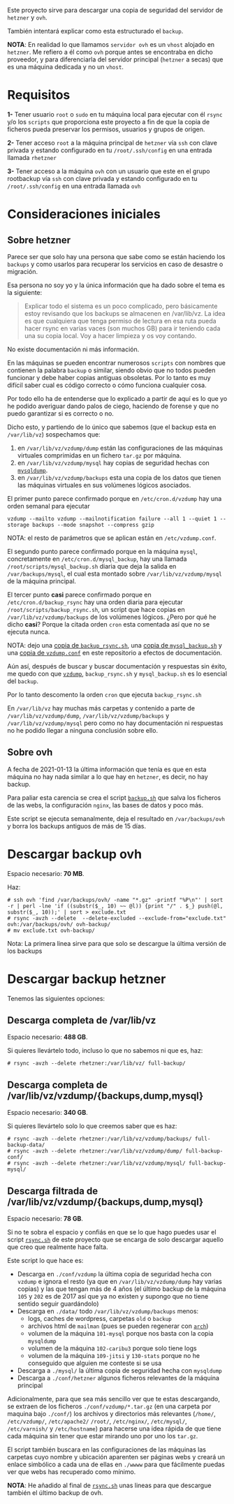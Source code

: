 Este proyecto sirve para descargar una copia de seguridad
del servidor de `hetzner` y `ovh`.

También intentará explicar como esta estructurado el `backup`.

**NOTA**: En realidad lo que llamamos `servidor ovh` es un `vhost` alojado en `hetzner`.
Me refiero a él como `ovh` porque antes se encontraba en dicho proveedor,
y para diferenciarla del servidor principal (`hetzner` a secas) que es una máquina dedicada y no un `vhost`.

# Requisitos

**1-** Tener usuario `root` o `sudo` en tu máquina local para
ejecutar con él `rsync` y/o los `scripts` que proporciona este proyecto
a fin de que la copia de ficheros pueda preservar los permisos,
usuarios y grupos de origen.

**2-** Tener acceso `root` a la máquina principal de `hetzner`
vía `ssh` con clave privada y estando
configurado en tu `/root/.ssh/config` en una entrada llamada `rhetzner`

**3-** Tener acceso a la máquina `ovh` con un usuario que este en
el grupo rootbackup vía `ssh` con clave privada y estando
configurado en tu `/root/.ssh/config` en una entrada llamada `ovh`

# Consideraciones iniciales

## Sobre hetzner

Parece ser que solo hay una persona que sabe como se están
haciendo los `backups` y como usarlos para recuperar los servicios
en caso de desastre o migración.

Esa persona no soy yo y la única información que ha dado sobre el tema
es la siguiente:

> Explicar todo el sistema es un poco complicado, pero básicamente estoy revisando que los backups se almacenen en /var/lib/vz. La idea es que cualquiera que tenga permiso de lectura en esa ruta pueda hacer rsync en varias vaces (son muchos GB) para ir teniendo cada una su copia local. Voy a hacer limpieza y os voy contando.

No existe documentación ni más información.

En las máquinas se pueden
encontrar numerosos `scripts` con nombres que contienen la palabra
`backup` o similar, siendo obvio que no todos pueden funcionar
y debe haber copias antiguas obsoletas. Por lo tanto es
muy difícil saber cual es código correcto o cómo funciona cualquier cosa.

Por todo ello ha de entenderse que lo explicado a partir de aquí
es lo que yo he podido averiguar dando palos de ciego, haciendo de forense
y que no puedo garantizar si es correcto o no.

Dicho esto, y partiendo de lo único que sabemos (que el backup esta en `/var/lib/vz`)
sospechamos que:

1. en `/var/lib/vz/vzdump/dump` están las configuraciones de las máquinas virtuales comprimidas
en un fichero `tar.gz` por máquina.
2. en `/var/lib/vz/vzdump/mysql` hay copias de seguridad hechas con [`mysqldump`](https://mariadb.com/kb/en/mysqldump/).
3. en `/var/lib/vz/vzdump/backups` esta una copia de los datos que tienen las máquinas
virtuales en sus volúmenes lógicos asociados.

El primer punto parece confirmado porque en `/etc/cron.d/vzdump` hay
una orden semanal para ejecutar

```
vzdump --mailto vzdump --mailnotification failure --all 1 --quiet 1 --storage backups --mode snapshot --compress gzip
```

NOTA: el resto de parámetros que se aplican están en `/etc/vzdump.conf`.

El segundo punto parece confirmado porque en la máquina `mysql`,
concretamente en `/etc/cron.d/mysql_backup`, hay una llamada `/root/scripts/mysql_backup.sh`
diaria que deja la salida en `/var/backups/mysql`, el cual
esta montado sobre `/var/lib/vz/vzdump/mysql` de la máquina principal.

El tercer punto **casi** parece confirmado porque en `/etc/cron.d/backup_rsync`
hay una orden diaria para ejecutar `/root/scripts/backup_rsync.sh`, un script
que hace copias en `/var/lib/vz/vzdump/backups` de los volúmenes lógicos.
¿Pero por qué he dicho **casi**? Porque la citada orden `cron` esta comentada
así que no se ejecuta nunca.

NOTA: dejo una [copia de `backup_rsync.sh`](/servers/hetzner/backup_rsync.sh),
una [copia de `mysql_backup.sh`](/servers/mysql/mysql_backup.sh)
y una [copia de `vzdump.conf`](/servers/hetzner/vzdump.conf)
en este repositorio a efectos de documentación.

Aún así, después de buscar y buscar documentación y respuestas sin éxito,
me quedo con que [`vzdump`](https://pve.proxmox.com/pve-docs/vzdump.1.html),
`backup_rsync.sh` y `mysql_backup.sh` es lo esencial del `backup`.

Por lo tanto descomento la orden `cron` que ejecuta `backup_rsync.sh`

En `/var/lib/vz` hay muchas más carpetas y contenido a parte de
`/var/lib/vz/vzdump/dump`, `/var/lib/vz/vzdump/backups`  y `/var/lib/vz/vzdump/mysql`
pero como no hay documentación ni respuestas no he podido
llegar a ninguna conclusión sobre ello.

## Sobre ovh

A fecha de 2021-01-13 la última información que tenía
es que en esta máquina no hay nada similar a lo que hay en `hetzner`,
es decir, no hay backup.

Para paliar esta carencia se crea el script [`backup.sh`](/servers/ovh/backup.sh)
que salva los ficheros de las webs, la configuración `nginx`, las bases de datos
y poco más.

Este script se ejecuta semanalmente, deja el resultado en `/var/backups/ovh`
y borra los backups antiguos de más de 15 días.

# Descargar backup ovh

Espacio necesario: **70 MB**.

Haz:

```console
# ssh ovh 'find /var/backups/ovh/ -name "*.gz" -printf "%P\n"' | sort -r | perl -lne 'if ((substr($_, 10) ~~ @l)) {print "/" . $_} push(@l, substr($_, 10));' | sort > exclude.txt
# rsync -avzh --delete  --delete-excluded --exclude-from="exclude.txt" ovh:/var/backups/ovh/ ovh-backup/
# mv exclude.txt ovh-backup/
```

Nota: La primera linea sirve para que solo se descargue la última versión de los backups

# Descargar backup hetzner

Tenemos las siguientes opciones:

## Descarga completa de /var/lib/vz

Espacio necesario: **488 GB**.

Si quieres llevártelo todo, incluso lo que no sabemos ni que es, haz:

```console
# rsync -avzh --delete rhetzner:/var/lib/vz/ full-backup/
```

## Descarga completa de /var/lib/vz/vzdump/{backups,dump,mysql}

Espacio necesario: **340 GB**.

Si quieres llevártelo solo lo que creemos saber que es haz:

```console
# rsync -avzh --delete rhetzner:/var/lib/vz/vzdump/backups/ full-backup-data/
# rsync -avzh --delete rhetzner:/var/lib/vz/vzdump/dump/ full-backup-conf/
# rsync -avzh --delete rhetzner:/var/lib/vz/vzdump/mysql/ full-backup-mysql/
```

## Descarga filtrada de /var/lib/vz/vzdump/{backups,dump,mysql}

Espacio necesario: **78 GB**.

Si no te sobra el espacio y confiás en que se lo que hago puedes usar el
script [`rsync.sh`](/rsync.sh) de este proyecto que se encarga de solo descargar
aquello que creo que realmente hace falta.

Este script lo que hace es:

* Descarga en `./conf/vzdump` la última copia de seguridad hecha con `vzdump`
e ignora el resto (ya que en `/var/lib/vz/vzdump/dump` hay varias copias) y las
que tengan más de 4 años (el último backup de la máquina `105` y `202` es de 2017 así
que ya no existen y supongo que no tiene sentido seguir guardándolo)
* Descarga en `./data/` todo `/var/lib/vz/vzdump/backups` menos:
    * logs, caches de wordpress, carpetas `old` o `backup`
    * archivos html de `mailman` (pues se pueden regenerar con [`arch`](https://wiki.list.org/DOC/4.09%20Summary%20of%20the%20mailman%20bin%20commands))
    * volumen de la máquina `101-mysql` porque nos basta con la copia `mysqldump`
    * volumen de la máquina `102-caribu3` porque solo tiene logs
    * volumen de la máquina `109-jitsi` y `130-stats` porque no he conseguido que alguien me conteste si se usa
* Descarga a `./mysql/` la última copia de seguridad hecha con `mysqldump`
* Descarga a `./conf/hetzner` algunos ficheros relevantes de la máquina principal

Adicionalmente, para que sea más sencillo ver que te estas descargando,
se extraen de los ficheros `./conf/vzdump/*.tar.gz`
(en una carpeta por maquina bajo `./conf/`)
los archivos y directorios más relevantes
(`/home/`, `/etc/vzdump/`, `/etc/apache2/` `/root/`, `/etc/nginx/`, `/etc/mysql/`, `/etc/varnish/` y `/etc/hostname`)
para hacerse una idea rápida de que tiene cada
máquina sin tener que estar mirando uno por uno los `tar.gz`.

El script también buscara en las configuraciones de las máquinas
las carpetas cuyo nombre y ubicación aparenten ser
páginas webs y creará un enlace simbólico a cada una de ellas
en `./wwww` para que fácilmente puedas ver que webs has recuperado
como mínimo.

**NOTA**: He añadido al final de [`rsync.sh`](/rsync.sh) unas lineas para
que descargue también el último backup de ovh.
